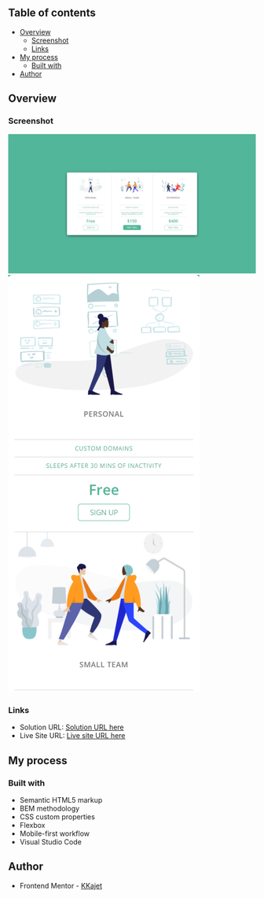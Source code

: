 ## Table of contents

- [Overview](#overview)
  - [Screenshot](#screenshot)
  - [Links](#links)
- [My process](#my-process)
  - [Built with](#built-with)
- [Author](#author)

## Overview

### Screenshot

![](./screenshots/desktop-view.png)
![](./screenshots/mobile-view.png)

### Links

- Solution URL: [Solution URL here](https://github.com/KKajet/pricing-panel/)
- Live Site URL: [Live site URL here](https://pricing-panel-vert.vercel.app/)

## My process

### Built with

- Semantic HTML5 markup
- BEM methodology
- CSS custom properties
- Flexbox
- Mobile-first workflow
- Visual Studio Code

## Author

- Frontend Mentor - [KKajet](https://www.frontendmentor.io/profile/KKajet)

